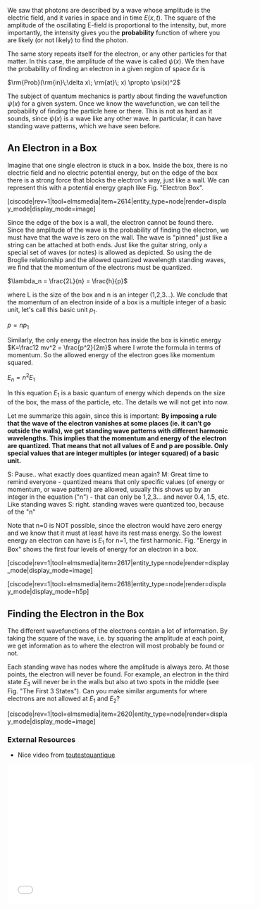 We saw that photons are described by a wave whose amplitude is the electric field, and it varies in space and in time $E(x,t)$. The square of the amplitude of the oscillating E-field is proportional to the intensity, but, more importantly, the intensity gives you the **probability** function of where you are likely (or not likely) to find the photon.

The same story repeats itself for the electron, or any other particles for that matter. In this case, the amplitude of the wave is called $\psi(x)$. We then have the probability of finding an electron in a given region of space $\delta x$ is

$\rm{Prob}(\rm{in}\;\delta x\; \rm{at}\; x) \propto \psi(x)^2$

The subject of quantum mechanics is partly about finding the wavefunction $\psi(x)$ for a given system. Once we know the wavefunction, we can tell the probability of finding the particle here or there. This is not as hard as it sounds, since $\psi(x)$ is a wave like any other wave. In particular, it can have standing wave patterns, which we have seen before.

## An Electron in a Box 

Imagine that one single electron is stuck in a box. Inside the box, there is no electric field and no electric potential energy, but on the edge of the box there is a strong force that blocks the electron's way, just like a wall. We can represent this with a potential energy graph like Fig. "Electron Box".

[ciscode|rev=1|tool=elmsmedia|item=2614|entity_type=node|render=display_mode|display_mode=image]

Since the edge of the box is a wall, the electron cannot be found there. Since the amplitude of the wave is the probability of finding the electron, we must have that the wave is zero on the wall. The wave is "pinned" just like a string can be attached at both ends. Just like the guitar string, only a special set of waves (or notes) is allowed as depicted. So using the de Broglie relationship and the allowed quantized wavelength standing waves, we find that the momentum of the electrons must be quantized.

$\lambda_n = \frac{2L}{n} = \frac{h}{p}$

where L is the size of the box and n is an integer (1,2,3...). We conclude that the momentum of an electron inside of a box is a multiple integer of a basic unit, let's call this basic unit $p_1$.

$p = n p_1$

Similarly, the only energy the electron has inside the box is kinetic energy $K=\frac12 mv^2 = \frac{p^2}{2m}$ where I wrote the formula in terms of momentum. So the allowed energy of the electron goes like momentum squared.

$E_n = n^2 E_1$

In this equation $E_1$ is a basic quantum of energy which depends on the size of the box, the mass of the particle, etc. The details we will not get into now. 

Let me summarize this again, since this is important:
**By imposing a rule that the wave of the electron vanishes at some places (ie. it can't go outside the walls), we get standing wave patterns with different harmonic wavelengths. This implies that the momentum and energy of the electron are quantized. That means that not all values of E and p are possible. Only special values that are integer multiples (or integer squared) of a basic unit.**

S: Pause.. what exactly does quantized mean again?
M: Great time to remind everyone - quantized means that only specific values (of energy or momentum, or wave pattern) are allowed, usually this shows up by an integer in the equation ("n") - that can only be 1,2,3... and never 0.4, 1.5, etc. Like standing waves
S: right. standing waves were quantized too, because of the "n"

Note that n=0 is NOT possible, since the electron would have zero energy and we know that it must at least have its rest mass energy. So the lowest energy an electron can have is $E_1$ for n=1, the first harmonic. Fig. "Energy in Box" shows the first four levels of energy for an electron in a box.

[ciscode|rev=1|tool=elmsmedia|item=2617|entity_type=node|render=display_mode|display_mode=image]

[ciscode|rev=1|tool=elmsmedia|item=2618|entity_type=node|render=display_mode|display_mode=h5p]

## Finding the Electron in the Box 

The different wavefunctions of the electrons contain a lot of information. By taking the square of the wave, i.e. by squaring the amplitude at each point, we get information as to where the electron will most probably be found or not.

Each standing wave has nodes where the amplitude is always zero. At those points, the electron will never be found. For example, an electron in the third state $E_3$ will never be in the walls but also at two spots in the middle (see Fig. "The First 3 States"). Can you make similar arguments for where electrons are not allowed at $E_1$ and $E_2$?

[ciscode|rev=1|tool=elmsmedia|item=2620|entity_type=node|render=display_mode|display_mode=image]

### External Resources 

- Nice video from [toutestquantique](http://www.toutestquantique.fr/#credits)

 <iframe allowfullscreen="" frameborder="0" height="315" src="//www.youtube.com/embed/hgwm4Nsqpuc?rel=0" width="560"> </iframe>